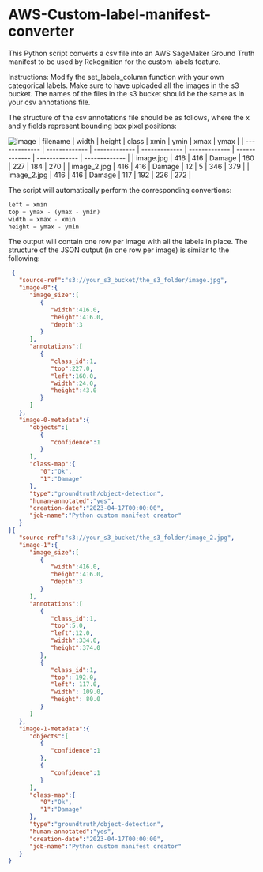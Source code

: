 # AWS-Custom-label-manifest-converter
This Python script converts a csv file into an AWS SageMaker Ground Truth manifest to be used by Rekognition for the custom labels feature.

Instructions:
Modify the set_labels_column function with your own categorical labels.
Make sure to have uploaded all the images in the s3 bucket. The names of the files in the s3 bucket should be the same as in your csv annotations file.

The structure of the csv annotations file should be as follows, where the x and y fields represent bounding box pixel positions:

![image](https://user-images.githubusercontent.com/15978111/232622377-77bc7192-c155-4d22-9ed5-a61f8fa9a257.png)
| filename  | width | height | class | xmin | ymin | xmax | ymax |
| ------------- | ------------- | ------------- | ------------- | ------------- | ------------- | ------------- | ------------- |
| image.jpg  | 416 | 416 | Damage | 160 | 227 | 184 | 270 |
| image_2.jpg  | 416 | 416 | Damage | 12 | 5 | 346 | 379 |
| image_2.jpg  | 416 | 416 | Damage | 117 | 192 | 226 | 272 |


The script will automatically perform the corresponding convertions:

```python
left = xmin
top = ymax - (ymax - ymin)
width = xmax - xmin
height = ymax - ymin
```

The output will contain one row per image with all the labels in place. The structure of the JSON output (in one row per image) is similar to the following:
```json
 {
   "source-ref":"s3://your_s3_bucket/the_s3_folder/image.jpg",
   "image-0":{
      "image_size":[
         {
            "width":416.0,
            "height":416.0,
            "depth":3
         }
      ],
      "annotations":[
         {
            "class_id":1,
            "top":227.0,
            "left":160.0,
            "width":24.0,
            "height":43.0
         }
      ]
   },
   "image-0-metadata":{
      "objects":[
         {
            "confidence":1
         }
      ],
      "class-map":{
         "0":"Ok",
         "1":"Damage"
      },
      "type":"groundtruth/object-detection",
      "human-annotated":"yes",
      "creation-date":"2023-04-17T00:00:00",
      "job-name":"Python custom manifest creator"
   }
}{
   "source-ref":"s3://your_s3_bucket/the_s3_folder/image_2.jpg",
   "image-1":{
      "image_size":[
         {
            "width":416.0,
            "height":416.0,
            "depth":3
         }
      ],
      "annotations":[
         {
            "class_id":1,
            "top":5.0,
            "left":12.0,
            "width":334.0,
            "height":374.0
         },         
         {
            "class_id":1,
            "top": 192.0, 
            "left": 117.0, 
            "width": 109.0, 
            "height": 80.0
         }
      ]
   },
   "image-1-metadata":{
      "objects":[
         {
            "confidence":1
         },
         {
            "confidence":1
         }
      ],
      "class-map":{
         "0":"Ok",
         "1":"Damage"
      },
      "type":"groundtruth/object-detection",
      "human-annotated":"yes",
      "creation-date":"2023-04-17T00:00:00",
      "job-name":"Python custom manifest creator"
   }
}
```
